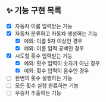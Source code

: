 ## ✨ 기능 구현 목록
- [X] 자동차 이름 입력받는 기능
- [X] 자동차 분류하고 자동차 생성하는 기능 
  - [X] 예외: 이름 5자 이상인 경우
  - [X] 예외: 이름 입력 공백인 경우
- [X] 시도할 횟수 입력받는 기능
  - [X] 예외: 횟수 입력이 숫자가 아닌 경우
  - [X] 예외: 횟수 입력이 음수인 경우
- [ ] 한번의 횟수 실행하는 기능
- [ ] 모든 횟수 실행 완료하는 기능
- [ ] 우승자 추출하는 기능